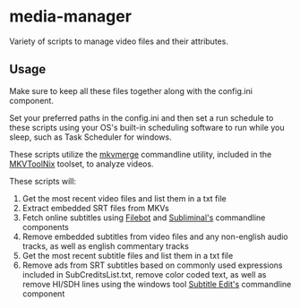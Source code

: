 # media-manager
Variety of scripts to manage video files and their attributes.

## Usage
Make sure to keep all these files together along with the config.ini component. 

Set your preferred paths in the config.ini and then set a run schedule to these scripts using your
OS's built-in scheduling software to run while you sleep, such as Task Scheduler for windows.

These scripts utilize the [mkvmerge](https://mkvtoolnix.download/doc/mkvmerge.html) commandline utility, included 
in the [MKVToolNix](https://mkvtoolnix.download/) toolset, to analyze videos.

These scripts will:

1. Get the most recent video files and list them in a txt file
2. Extract embedded SRT files from MKVs
3. Fetch online subtitles using [Filebot](https://www.filebot.net/) and [Subliminal's](https://subliminal.readthedocs.io/en/latest/) commandline components
4. Remove embedded subtitles from video files and any non-english audio tracks, as well as english commentary tracks
5. Get the most recent subtitle files and list them in a txt file
6. Remove ads from SRT subtitles based on commonly used expressions included in SubCreditsList.txt, remove color coded text, as well as
remove HI/SDH lines using the windows tool [Subtitle Edit's](http://www.nikse.dk/subtitleedit/) commandline component
